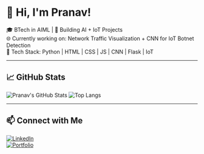 # 👋 Hi, I'm Pranav!
🎓 BTech in AIML | 🚀 Building AI + IoT Projects  
🌐 Currently working on: Network Traffic Visualization + CNN for IoT Botnet Detection  
🔧 Tech Stack: Python | HTML | CSS | JS | CNN | Flask | IoT

---

## 📈 GitHub Stats
![Pranav's GitHub Stats](https://github-readme-stats.vercel.app/api?username=kondapranav&show_icons=true&theme=tokyonight)
![Top Langs](https://github-readme-stats.vercel.app/api/top-langs/?username=kondapranav&layout=compact&theme=tokyonight)

---

## 📫 Connect with Me
[![LinkedIn](https://img.shields.io/badge/LinkedIn-blue?style=for-the-badge&logo=linkedin)](https://www.linkedin.com/in/pranav-k-695b3a283/)  
[![Portfolio](https://img.shields.io/badge/Portfolio-%F0%9F%92%BB-green?style=for-the-badge)](https://your-portfolio.com)
